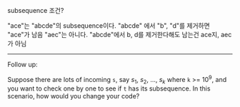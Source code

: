 subsequence 조건?

"ace"는 "abcde"의 subsequence이다. "abcde" 에서 "b", "d"를 제거하면 "ace"가 남음
"aec"는 아니다. "abcde"에서 b, d를 제거한다해도 남는건 ace지, aec가 아님


---

Follow up: 

Suppose there are lots of incoming `s`, say $s_1$, $s_2$, ..., $s_k$ where `k` >= $10^9$, and you want to check one by one to see if `t` has its subsequence. In this scenario, how would you change your code?
